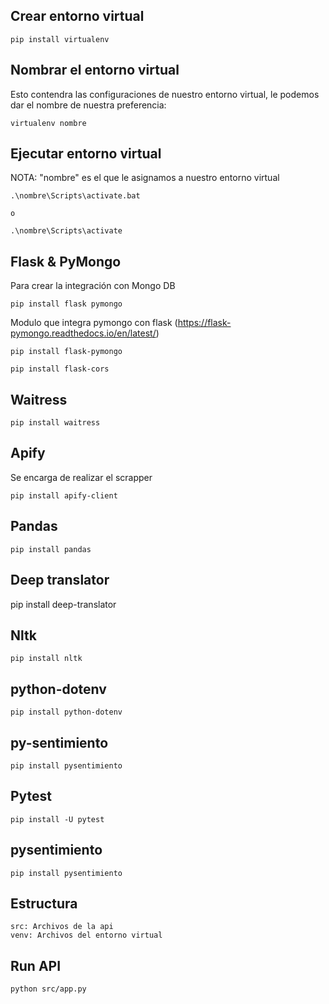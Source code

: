 ## Crear entorno virtual
    
    pip install virtualenv
    
## Nombrar el entorno virtual
Esto contendra las configuraciones de nuestro entorno virtual, le podemos dar el nombre de nuestra preferencia:

    virtualenv nombre

## Ejecutar entorno virtual
NOTA: "nombre" es el que le asignamos a nuestro entorno virtual

    .\nombre\Scripts\activate.bat

    o

    .\nombre\Scripts\activate

## Flask & PyMongo

Para crear la integración con Mongo DB

    pip install flask pymongo

Modulo que integra pymongo con flask (https://flask-pymongo.readthedocs.io/en/latest/)

    pip install flask-pymongo

    pip install flask-cors

## Waitress

    pip install waitress
## Apify

Se encarga de realizar el scrapper

    pip install apify-client

## Pandas

    pip install pandas

## Deep translator

   pip install deep-translator

## Nltk
    
    pip install nltk

## python-dotenv

    pip install python-dotenv

## py-sentimiento

    pip install pysentimiento

## Pytest
    pip install -U pytest

## pysentimiento

    pip install pysentimiento

## Estructura

    src: Archivos de la api
    venv: Archivos del entorno virtual

## Run API
    python src/app.py

